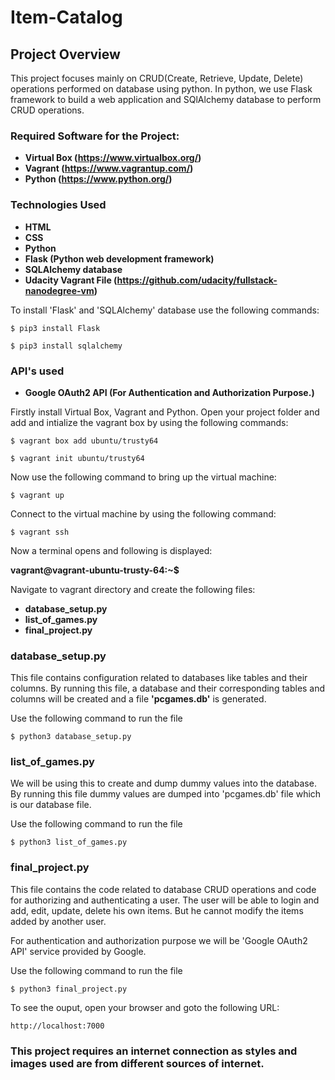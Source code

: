 # Item-Catalog

## Project Overview
This project focuses mainly on CRUD(Create, Retrieve, Update, Delete) operations performed on database using python. In python, we use Flask
framework to build a web application and SQlAlchemy database to perform
CRUD operations.

### Required Software for the Project:
* **Virtual Box (https://www.virtualbox.org/)**
* **Vagrant (https://www.vagrantup.com/)**
* **Python (https://www.python.org/)**

### Technologies Used
* **HTML**
* **CSS**
* **Python** 
* **Flask (Python web development framework)**
* **SQLAlchemy database**
* **Udacity Vagrant File (https://github.com/udacity/fullstack-nanodegree-vm)**

To install 'Flask' and 'SQLAlchemy' database use the following commands:

`$ pip3 install Flask`

`$ pip3 install sqlalchemy`

### API's used
* **Google OAuth2 API (For Authentication and Authorization Purpose.)**

Firstly install Virtual Box, Vagrant and Python.
Open your project folder and add and intialize the vagrant box by using the following commands:

`$ vagrant box add ubuntu/trusty64`

`$ vagrant init ubuntu/trusty64`

Now use the following command to bring up the virtual machine:

`$ vagrant up`

Connect to the virtual machine by using the following command:

`$ vagrant ssh`

Now a terminal opens and following is displayed:

**vagrant@vagrant-ubuntu-trusty-64:~$**

Navigate to vagrant directory and create the following files:
* **database_setup.py**
* **list_of_games.py**
* **final_project.py**

### database_setup.py
This file contains configuration related to databases like tables 
and their columns. By running this file, a database and their corresponding tables and columns will be created and a file **'pcgames.db'** is generated.

Use the following command to run the file

`$ python3 database_setup.py` 

### list_of_games.py
We will be using this to create and dump dummy values into the database.
By running this file dummy values are dumped into 'pcgames.db' file which
is our database file.

Use the following command to run the file

`$ python3 list_of_games.py`

### final_project.py
This file contains the code related to database CRUD operations and 
code for authorizing and authenticating a user. The user will be able to
login and add, edit, update, delete his own items. But he cannot modify
the items added by another user. 

For authentication and authorization purpose we will be 'Google OAuth2 API' service provided by Google.

Use the following command to run the file

`$ python3 final_project.py`

To see the ouput, open your browser and goto the following URL:

`http://localhost:7000`

### This project requires an internet connection as styles and images used are from different sources of internet.
